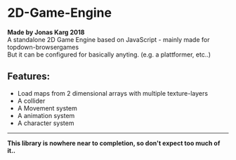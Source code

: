 # 2D-Game-Engine
**Made by Jonas Karg 2018**<br>
A standalone 2D Game Engine based on JavaScript - mainly made for topdown-browsergames<br>
But it can be configured for basically anyting. (e.g. a plattformer, etc..)

## Features:
- Load maps from 2 dimensional arrays with multiple texture-layers
- A collider
- A Movement system
- A animation system
- A character system
<hr>

**This library is nowhere near to completion, so don't expect too much of it..**
